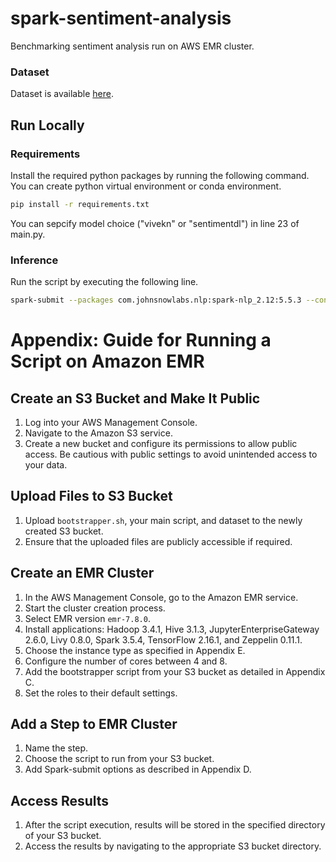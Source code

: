 # spark-sentiment-analysis
Benchmarking sentiment analysis run on AWS EMR cluster.

### Dataset
Dataset is available [here](https://www.kaggle.com/datasets/kazanova/sentiment140?resource=download).

## Run Locally

### Requirements

Install the required python packages by running the following command. You can create python virtual environment or conda environment.

```bash
pip install -r requirements.txt
```

You can sepcify model choice ("vivekn" or "sentimentdl") in line 23 of main.py.

### Inference

Run the script by executing the following line.
```bash
spark-submit --packages com.johnsnowlabs.nlp:spark-nlp_2.12:5.5.3 --conf spark.jars.packages=com.johnsnowlabs.nlp:spark-nlp_2.12:5.5.3 main.py
```


# Appendix: Guide for Running a Script on Amazon EMR

## Create an S3 Bucket and Make It Public
1. Log into your AWS Management Console.
2. Navigate to the Amazon S3 service.
3. Create a new bucket and configure its permissions to allow public access. Be cautious with public settings to avoid unintended access to your data.

## Upload Files to S3 Bucket
1. Upload `bootstrapper.sh`, your main script, and dataset to the newly created S3 bucket.
2. Ensure that the uploaded files are publicly accessible if required.

## Create an EMR Cluster
1. In the AWS Management Console, go to the Amazon EMR service.
2. Start the cluster creation process.
3. Select EMR version `emr-7.8.0`.
4. Install applications: Hadoop 3.4.1, Hive 3.1.3, JupyterEnterpriseGateway 2.6.0, Livy 0.8.0, Spark 3.5.4, TensorFlow 2.16.1, and Zeppelin 0.11.1.
5. Choose the instance type as specified in Appendix E.
6. Configure the number of cores between 4 and 8.
7. Add the bootstrapper script from your S3 bucket as detailed in Appendix C.
8. Set the roles to their default settings.

## Add a Step to EMR Cluster
1. Name the step.
2. Choose the script to run from your S3 bucket.
3. Add Spark-submit options as described in Appendix D.

## Access Results
1. After the script execution, results will be stored in the specified directory of your S3 bucket.
2. Access the results by navigating to the appropriate S3 bucket directory.

